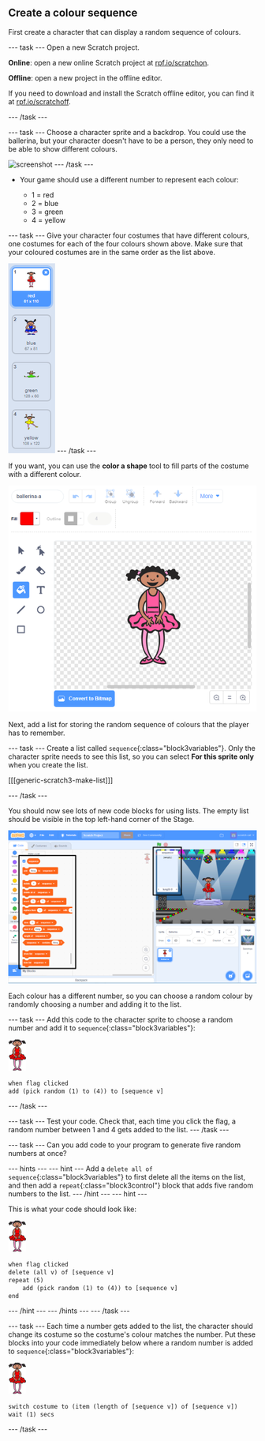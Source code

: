 ## Create a colour sequence

First create a character that can display a random sequence of colours.

--- task ---
Open a new Scratch project.

**Online**: open a new online Scratch project at [rpf.io/scratchon](https://rpf.io/scratchon).

**Offline**: open a new project in the offline editor.

If you need to download and install the Scratch offline editor, you can find it at [rpf.io/scratchoff](https://rpf.io/scratchoff).

--- /task ---

--- task ---
Choose a character sprite and a backdrop. You could use the ballerina, but your character doesn't have to be a person, they only need to be able to show different colours.

![screenshot](images/colour-sprite.png)
--- /task ---

+ Your game should use a different number to represent each colour:

	+ 1 = red
	+ 2 = blue
	+ 3 = green
	+ 4 = yellow

--- task ---
Give your character four costumes that have different colours, one costumes for each of the four colours shown above. Make sure that your coloured costumes are in the same order as the list above.

![screenshot](images/colour-costume.png)
--- /task ---

If you want, you can use the **color a shape** tool to fill parts of the costume with a different colour.

![color-a-shape](images/color-a-shape.png)

Next, add a list for storing the random sequence of colours that the player has to remember.

--- task ---
Create a list called `sequence`{:class="block3variables"}. Only the character sprite needs to see this list, so you can select **For this sprite only** when you create the list.

[[[generic-scratch3-make-list]]]

--- /task ---

You should now see lots of new code blocks for using lists. The empty list should be visible in the top left-hand corner of the Stage.

![screenshot](images/colour-list-blocks-annotated.png)

Each colour has a different number, so you can choose a random colour by randomly choosing a number and adding it to the list.

--- task ---
Add this code to the character sprite to choose a random number and add it to `sequence`{:class="block3variables"}:

![ballerina](images/ballerina.png)
```blocks3
when flag clicked
add (pick random (1) to (4)) to [sequence v]
```
--- /task ---

--- task ---
Test your code. Check that, each time you click the flag, a random number between 1 and 4 gets added to the list.
--- /task ---

--- task ---
Can you add code to your program to generate five random numbers at once?

--- hints ---
--- hint ---
Add 
a `delete all of sequence`{:class="block3variables"} to first delete all the items on the list, and then add a  `repeat`{:class="block3control"} block that adds five random numbers to the list.
--- /hint ---
--- hint ---

This is what your code should look like:

![ballerina](images/ballerina.png)

```blocks3
when flag clicked
delete (all v) of [sequence v]
repeat (5)
	add (pick random (1) to (4)) to [sequence v]
end
```
--- /hint --- --- /hints ---
--- /task ---

--- task ---
Each time a number gets added to the list, the character should change its costume so the costume's colour matches the number. Put these blocks into your code immediately below where a random number is added to `sequence`{:class="block3variables"}:

![ballerina](images/ballerina.png)

```blocks3
switch costume to (item (length of [sequence v]) of [sequence v])
wait (1) secs
```
--- /task ---

